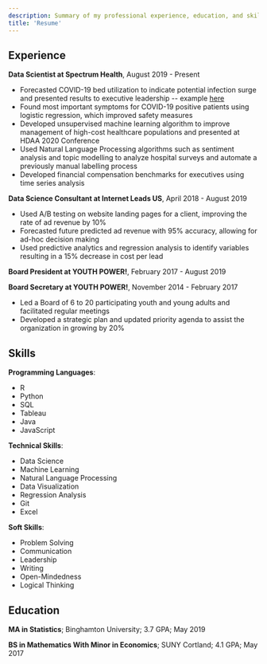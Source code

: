 ```yaml
---
description: Summary of my professional experience, education, and skills.
title: 'Resume'
---
```


Experience
---------

**Data Scientist at Spectrum Health**, August 2019 - Present

* Forecasted COVID-19 bed utilization to indicate potential infection surge and presented results to executive leadership -- example [here](https://rpubs.com/amanda_park/SH_Surge_Model)
* Found most important symptoms for COVID-19 positive patients using logistic regression, which improved safety measures
* Developed unsupervised machine learning algorithm to improve management of high-cost healthcare populations and presented at HDAA 2020 Conference 
* Used Natural Language Processing algorithms such as sentiment analysis and topic modelling to analyze hospital surveys and automate a previously manual labelling process
* Developed financial compensation benchmarks for executives using time series analysis

**Data Science Consultant at Internet Leads US**, April 2018 - August 2019

* Used A/B testing on website landing pages for a client, improving the rate of ad revenue by 10%
* Forecasted future predicted ad revenue with 95% accuracy, allowing for ad-hoc decision making
* Used predictive analytics and regression analysis to identify variables resulting in a 15% decrease in cost per lead

**Board President at YOUTH POWER!**, February 2017 - August 2019

**Board Secretary at YOUTH POWER!**, November 2014 - February 2017

* Led a Board of 6 to 20 participating youth and young adults and facilitated regular meetings
* Developed a strategic plan and updated priority agenda to assist the organization in growing by 20%

Skills
---------
**Programming Languages**: 
* R
* Python
* SQL
* Tableau
* Java
* JavaScript

**Technical Skills**:
* Data Science
* Machine Learning 
* Natural Language Processing
* Data Visualization
* Regression Analysis
* Git
* Excel

**Soft Skills**: 
* Problem Solving
* Communication
* Leadership
* Writing
* Open-Mindedness
* Logical Thinking

Education
---------

**MA in Statistics**; Binghamton University; 3.7 GPA; May 2019

**BS in Mathematics With Minor in Economics**; SUNY Cortland; 4.1 GPA; May 2017